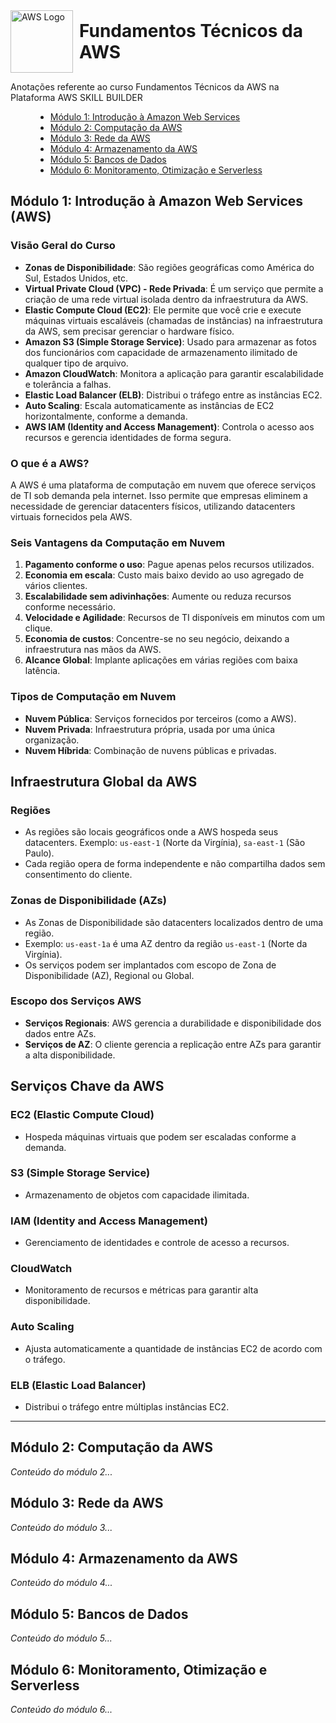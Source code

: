<div style="display: flex; align-items: center;">
    <img src="https://upload.wikimedia.org/wikipedia/commons/9/93/Amazon_Web_Services_Logo.svg" alt="AWS Logo" style="width: 100px; margin-right: 10px;">
    <h1 style="margin: 0;">Fundamentos Técnicos da AWS</h1>
</div>

<p>Anotações referente ao curso Fundamentos Técnicos da AWS na Plataforma AWS SKILL BUILDER</p>

<menu> 
    
- [Módulo 1: Introdução à Amazon Web Services](#módulo-1-introdução-à-amazon-web-services-aws)
- [Módulo 2: Computação da AWS](#m%C3%B3dulo-2-computa%C3%A7%C3%A3o-da-aws)
- [Módulo 3: Rede da AWS](#módulo-3-rede-da-aws)
- [Módulo 4: Armazenamento da AWS](#módulo-4-armazenamento-da-aws)
- [Módulo 5: Bancos de Dados](#módulo-5-bancos-de-dados)
- [Módulo 6: Monitoramento, Otimização e Serverless](#módulo-6-monitoramento-otimização-e-serverless)
  
</menu>





## Módulo 1: Introdução à Amazon Web Services (AWS)

### Visão Geral do Curso
- **Zonas de Disponibilidade**: São regiões geográficas como América do Sul, Estados Unidos, etc.
- **Virtual Private Cloud (VPC) - Rede Privada**: É um serviço que permite a criação de uma rede virtual isolada dentro da infraestrutura da AWS.
- **Elastic Compute Cloud (EC2)**: Ele permite que você crie e execute máquinas virtuais escaláveis (chamadas de instâncias) na infraestrutura da AWS, sem precisar gerenciar o hardware físico.
- **Amazon S3 (Simple Storage Service)**: Usado para armazenar as fotos dos funcionários com capacidade de armazenamento ilimitado de qualquer tipo de arquivo.
- **Amazon CloudWatch**: Monitora a aplicação para garantir escalabilidade e tolerância a falhas.
- **Elastic Load Balancer (ELB)**: Distribui o tráfego entre as instâncias EC2.
- **Auto Scaling**: Escala automaticamente as instâncias de EC2 horizontalmente, conforme a demanda.
- **AWS IAM (Identity and Access Management)**: Controla o acesso aos recursos e gerencia identidades de forma segura.

### O que é a AWS?
A AWS é uma plataforma de computação em nuvem que oferece serviços de TI sob demanda pela internet. Isso permite que empresas eliminem a necessidade de gerenciar datacenters físicos, utilizando datacenters virtuais fornecidos pela AWS.

### Seis Vantagens da Computação em Nuvem
1. **Pagamento conforme o uso**: Pague apenas pelos recursos utilizados.
2. **Economia em escala**: Custo mais baixo devido ao uso agregado de vários clientes.
3. **Escalabilidade sem adivinhações**: Aumente ou reduza recursos conforme necessário.
4. **Velocidade e Agilidade**: Recursos de TI disponíveis em minutos com um clique.
5. **Economia de custos**: Concentre-se no seu negócio, deixando a infraestrutura nas mãos da AWS.
6. **Alcance Global**: Implante aplicações em várias regiões com baixa latência.

### Tipos de Computação em Nuvem
- **Nuvem Pública**: Serviços fornecidos por terceiros (como a AWS).
- **Nuvem Privada**: Infraestrutura própria, usada por uma única organização.
- **Nuvem Híbrida**: Combinação de nuvens públicas e privadas.

## Infraestrutura Global da AWS

### Regiões
- As regiões são locais geográficos onde a AWS hospeda seus datacenters. Exemplo: `us-east-1` (Norte da Virgínia), `sa-east-1` (São Paulo).
- Cada região opera de forma independente e não compartilha dados sem consentimento do cliente.

### Zonas de Disponibilidade (AZs)
- As Zonas de Disponibilidade são datacenters localizados dentro de uma região.
- Exemplo: `us-east-1a` é uma AZ dentro da região `us-east-1` (Norte da Virgínia).
- Os serviços podem ser implantados com escopo de Zona de Disponibilidade (AZ), Regional ou Global.

### Escopo dos Serviços AWS
- **Serviços Regionais**: AWS gerencia a durabilidade e disponibilidade dos dados entre AZs.
- **Serviços de AZ**: O cliente gerencia a replicação entre AZs para garantir a alta disponibilidade.

## Serviços Chave da AWS

### EC2 (Elastic Compute Cloud)
- Hospeda máquinas virtuais que podem ser escaladas conforme a demanda.

### S3 (Simple Storage Service)
- Armazenamento de objetos com capacidade ilimitada.

### IAM (Identity and Access Management)
- Gerenciamento de identidades e controle de acesso a recursos.

### CloudWatch
- Monitoramento de recursos e métricas para garantir alta disponibilidade.

### Auto Scaling
- Ajusta automaticamente a quantidade de instâncias EC2 de acordo com o tráfego.

### ELB (Elastic Load Balancer)
- Distribui o tráfego entre múltiplas instâncias EC2.

---

## Módulo 2: Computação da AWS
*Conteúdo do módulo 2...*

## Módulo 3: Rede da AWS
*Conteúdo do módulo 3...*

## Módulo 4: Armazenamento da AWS
*Conteúdo do módulo 4...*

## Módulo 5: Bancos de Dados
*Conteúdo do módulo 5...*

## Módulo 6: Monitoramento, Otimização e Serverless
*Conteúdo do módulo 6...*
